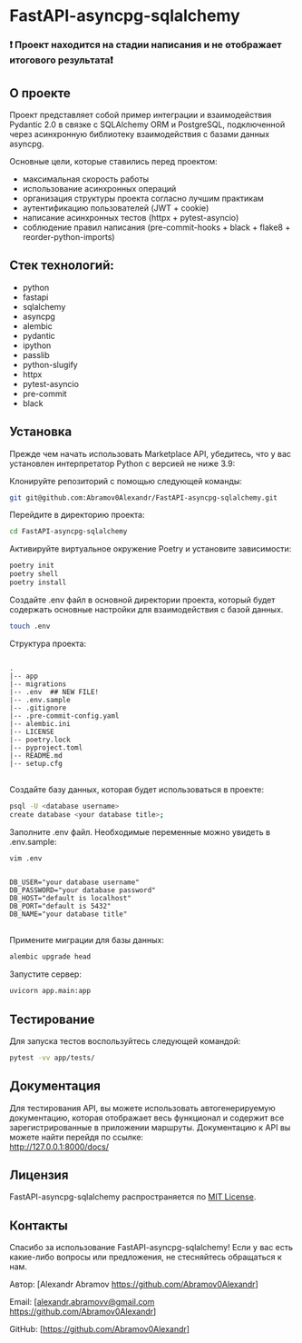 # FastAPI-asyncpg-sqlalchemy
### ❗ Проект находится на стадии написания и не отображает итогового результата❗

## О проекте
Проект представляет собой пример интеграции и взаимодействия Pydantic 2.0 в связке с SQLAlchemy ORM и PostgreSQL,
подключенной через асинхронную библиотеку взаимодействия с базами данных asyncpg.

Основные цели, которые ставились перед проектом:
- максимальная скорость работы
- использование асинхронных операций
- организация структуры проекта согласно лучшим практикам
- аутентификацию пользователей (JWT + cookie)
- написание асинхронных тестов (httpx + pytest-asyncio)
- соблюдение правил написания (pre-commit-hooks + black + flake8 + reorder-python-imports)

## Стек технологий:
- python
- fastapi
- sqlalchemy
- asyncpg
- alembic
- pydantic
- ipython
- passlib
- python-slugify
- httpx
- pytest-asyncio
- pre-commit
- black

## Установка
Прежде чем начать использовать Marketplace API, убедитесь, что у вас установлен
интерпретатор Python c версией не ниже 3.9:

Клонируйте репозиторий с помощью следующей команды:
   ```bash
   git git@github.com:Abramov0Alexandr/FastAPI-asyncpg-sqlalchemy.git
   ```

Перейдите в директорию проекта:
   ```bash
   cd FastAPI-asyncpg-sqlalchemy
   ```

Активируйте виртуальное окружение Poetry и установите зависимости:

   ```bash
   poetry init
   poetry shell
   poetry install
   ```

Создайте .env файл в основной директории проекта, который будет содержать основные настройки
для взаимодействия с базой данных.

   ```bash
   touch .env
   ```

Структура проекта:

<pre>
<code>
.
|-- app
|-- migrations
|-- .env  ## NEW FILE!
|-- .env.sample
|-- .gitignore
|-- .pre-commit-config.yaml
|-- alembic.ini
|-- LICENSE
|-- poetry.lock
|-- pyproject.toml
|-- README.md
|-- setup.cfg
</code>
</pre>

Создайте базу данных, которая будет использоваться в проекте:

   ```bash
   psql -U <database username>
   create database <your database title>;
   ```

Заполните .env файл. Необходимые переменные можно увидеть в .env.sample:
   ```bash
   vim .env
   ```

<pre>
<code>
DB_USER="your database username"
DB_PASSWORD="your database password"
DB_HOST="default is localhost"
DB_PORT="default is 5432"
DB_NAME="your database title"
</code>
</pre>

Примените миграции для базы данных:

   ```bash
   alembic upgrade head
   ```

Запустите сервер:
   ```bash
   uvicorn app.main:app
   ```

## Тестирование
Для запуска тестов воспользуйтесь следующей командой:
   ```bash
   pytest -vv app/tests/
   ```

## Документация
Для тестирования API, вы можете использовать автогенерируемую документацию, которая отображает весь функционал и
содержит все зарегистрированные в приложении маршруты.
Документацию к API вы можете найти перейдя по ссылке:<br>
http://127.0.0.1:8000/docs/


## Лицензия
FastAPI-asyncpg-sqlalchemy распространяется по [MIT License](https://opensource.org/licenses/MIT).

## Контакты

Спасибо за использование FastAPI-asyncpg-sqlalchemy! Если у вас есть какие-либо вопросы или предложения, не стесняйтесь обращаться к нам.

Автор: [Alexandr Abramov <https://github.com/Abramov0Alexandr>]

Email: [alexandr.abramovv@gmail.com <https://github.com/Abramov0Alexandr>]

GitHub: [https://github.com/Abramov0Alexandr]

